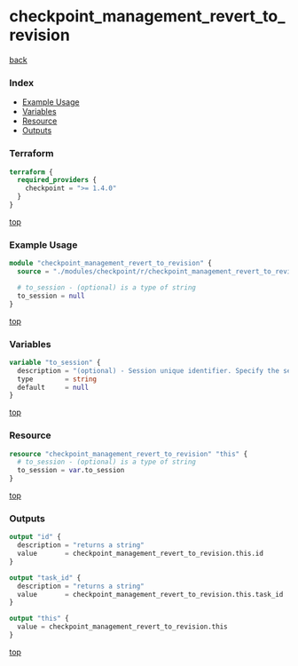 # checkpoint_management_revert_to_revision

[back](../checkpoint.md)

### Index

- [Example Usage](#example-usage)
- [Variables](#variables)
- [Resource](#resource)
- [Outputs](#outputs)

### Terraform

```terraform
terraform {
  required_providers {
    checkpoint = ">= 1.4.0"
  }
}
```

[top](#index)

### Example Usage

```terraform
module "checkpoint_management_revert_to_revision" {
  source = "./modules/checkpoint/r/checkpoint_management_revert_to_revision"

  # to_session - (optional) is a type of string
  to_session = null
}
```

[top](#index)

### Variables

```terraform
variable "to_session" {
  description = "(optional) - Session unique identifier. Specify the session  id you would like to revert your database to."
  type        = string
  default     = null
}
```

[top](#index)

### Resource

```terraform
resource "checkpoint_management_revert_to_revision" "this" {
  # to_session - (optional) is a type of string
  to_session = var.to_session
}
```

[top](#index)

### Outputs

```terraform
output "id" {
  description = "returns a string"
  value       = checkpoint_management_revert_to_revision.this.id
}

output "task_id" {
  description = "returns a string"
  value       = checkpoint_management_revert_to_revision.this.task_id
}

output "this" {
  value = checkpoint_management_revert_to_revision.this
}
```

[top](#index)